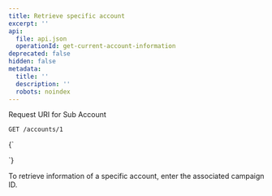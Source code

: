```yaml
---
title: Retrieve specific account
excerpt: ''
api:
  file: api.json
  operationId: get-current-account-information
deprecated: false
hidden: false
metadata:
  title: ''
  description: ''
  robots: noindex
---
```

Request URI for Sub Account

```
GET /accounts/1
```

<HTMLBlock>{`
<div></div>

<style></style>
`}</HTMLBlock>

To retrieve information of a specific account, enter the associated campaign ID.